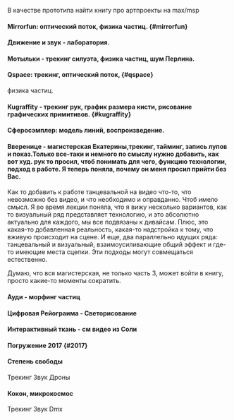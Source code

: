 В качестве прототипа найти книгу про артпроекты на max/msp

#### Mirrorfun: оптический поток, физика частиц. {#mirrorfun}

#### Движение и звук - лаборатория.

#### Мотыльки - трекинг силуэта, физика частиц, шум Перлина.

#### Qspace: трекинг, оптический поток, {#qspace}

физика частиц.

#### Kugraffity - трекинг рук, график размера кисти, рисование графических примитивов. {#kugraffity}

#### Сферосэмплер: модель линий, воспроизведение.

#### Вверенице - магистерская Екатерины,трекинг, тайминг, запись лупов и показ.Только все-таки и немного по смыслу нужно добавить, как вот худ. рук то просил, чтоб понимать для чего, функцию технологии, подход в работе. Я теперь поняла, почему он меня просил прийти без Вас.

Как то добавить к работе танцевальной на видео что-то, что невозможно без видео, и что необходимо и оправданно. Чтоб имело смысл. Я во время лекции поняла, что я вижу несколько вариантов, как то визуальный ряд представляет технологию, и это абсолютно актуально для каждого, мы все подвязаны к дивайсам. Плюс, это какая-то добавленная реальность, какая-то надстройка к тому, что вживую происходит на сцене. И еще, два параллельно идущих ряда: танцевальный и визуальный, взаимоусиливающие общий эффект и где-то имеющие места сцепки. Эти подходы могут совмещаться естественно.

Думаю, что вся магистерская, не только часть 3, может войти в книгу, просто какие-то моменты сократить.

#### Ауди - морфинг частиц

#### Цифровая Рейограима - Светорисование

#### Интерактивный ткань - см видео из Соли

#### Погружение 2017 {#2017}

#### Степень свободы

Трекинг Звук Дроны

#### Кокон, микрокосмос

Трекинг Звук Dmx

